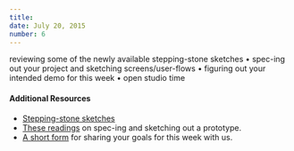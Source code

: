 ```yaml
---
title: 
date: July 20, 2015
number: 6
---
```


reviewing some of the newly available stepping-stone sketches • spec-ing out your project and sketching screens/user-flows • figuring out your intended demo for this week • open studio time

#### Additional Resources

+ [Stepping-stone sketches](/#stepping-stone-sketches)
+ [These readings](https://gist.github.com/aresnick/20213ebaa69fc38f86a7) on spec-ing and sketching out a prototype.
+ [A short form](https://docs.google.com/forms/d/17coqR5VkBQLTBegReVjUVCKzcOAbMVOx6j4tUBd0iok/viewform) for sharing your goals for this week with us.
